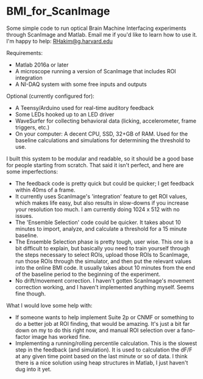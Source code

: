 # BMI_for_ScanImage
Some simple code to run optical Brain Machine Interfacing experiments through ScanImage and Matlab.
Email me if you'd like to learn how to use it. I'm happy to help: RHakim@g.harvard.edu

Requirements:
- Matlab 2016a or later
- A microscope running a version of ScanImage that includes ROI integration
- A NI-DAQ system with some free inputs and outputs

Optional (currently configured for):
- A Teensy/Arduino used for real-time auditory feedback
- Some LEDs hooked up to an LED driver
- WaveSurfer for collecting behavioral data (licking, accelerometer, frame triggers, etc.)
- On your computer: A decent CPU, SSD, 32+GB of RAM. Used for the baseline calculations and simulations for determining the threshold to use.

I built this system to be modular and readable, so it should be a good base for people starting from scratch. That said it isn't perfect, and here are some imperfections:
- The feedback code is pretty quick but could be quicker; I get feedback within 40ms of a frame.
- It currently uses ScanImage's 'integration' feature to get ROI values, which makes life easy, but also results in slow-downs if you increase your resolution too much. I am currently doing 1024 x 512 with no issues.
- The 'Ensemble Selection' code could be quicker. It takes about 10 minutes to import, analyze, and calculate a threshold for a 15 minute baseline.
- The Ensemble Selection phase is pretty tough, user wise. This one is a bit difficult to explain, but basically you need to train yourself through the steps necessary to select ROIs, upload those ROIs to ScanImage, run those ROIs through the simulator, and then put the relevant values into the online BMI code. It usually takes about 10 minutes from the end of the baseline period to the beginning of the experiment.
- No drift/movement correction. I haven't gotten ScanImage's movement correction working, and I haven't implemented anything myself. Seems fine though.

What I would love some help with:
- If someone wants to help implement Suite 2p or CNMF or something to do a better job at ROI finding, that would be amazing. It's just a bit far down on my to do this right now, and manual ROI selection over a fano-factor image has worked fine.
- Implementing a running/rolling percentile calculation. This is the slowest step in the feedback (and simulation). It is used to calculation the dF/F at any given time point based on the last minute or so of data. I think there is a nice solution using heap structures in Matlab, I just haven't dug into it yet.
